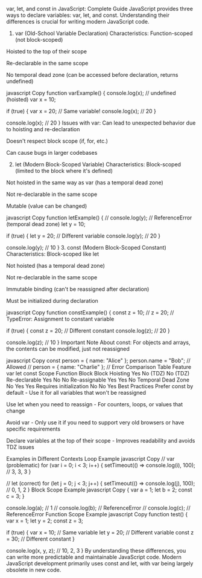 var, let, and const in JavaScript: Complete Guide
JavaScript provides three ways to declare variables: var, let, and const. Understanding their differences is crucial for writing modern JavaScript code.

1. var (Old-School Variable Declaration)
Characteristics:
Function-scoped (not block-scoped)

Hoisted to the top of their scope

Re-declarable in the same scope

No temporal dead zone (can be accessed before declaration, returns undefined)

javascript
Copy
function varExample() {
  console.log(x); // undefined (hoisted)
  var x = 10;
  
  if (true) {
    var x = 20; // Same variable!
    console.log(x); // 20
  }
  
  console.log(x); // 20
}
Issues with var:
Can lead to unexpected behavior due to hoisting and re-declaration

Doesn't respect block scope (if, for, etc.)

Can cause bugs in larger codebases

2. let (Modern Block-Scoped Variable)
Characteristics:
Block-scoped (limited to the block where it's defined)

Not hoisted in the same way as var (has a temporal dead zone)

Not re-declarable in the same scope

Mutable (value can be changed)

javascript
Copy
function letExample() {
  // console.log(y); // ReferenceError (temporal dead zone)
  let y = 10;
  
  if (true) {
    let y = 20; // Different variable
    console.log(y); // 20
  }
  
  console.log(y); // 10
}
3. const (Modern Block-Scoped Constant)
Characteristics:
Block-scoped like let

Not hoisted (has a temporal dead zone)

Not re-declarable in the same scope

Immutable binding (can't be reassigned after declaration)

Must be initialized during declaration

javascript
Copy
function constExample() {
  const z = 10;
  // z = 20; // TypeError: Assignment to constant variable
  
  if (true) {
    const z = 20; // Different constant
    console.log(z); // 20
  }
  
  console.log(z); // 10
}
Important Note About const:
For objects and arrays, the contents can be modified, just not reassigned

javascript
Copy
const person = { name: "Alice" };
person.name = "Bob"; // Allowed
// person = { name: "Charlie" }; // Error
Comparison Table
Feature	var	let	const
Scope	Function	Block	Block
Hoisting	Yes	No (TDZ)	No (TDZ)
Re-declarable	Yes	No	No
Re-assignable	Yes	Yes	No
Temporal Dead Zone	No	Yes	Yes
Requires initialization	No	No	Yes
Best Practices
Prefer const by default - Use it for all variables that won't be reassigned

Use let when you need to reassign - For counters, loops, or values that change

Avoid var - Only use it if you need to support very old browsers or have specific requirements

Declare variables at the top of their scope - Improves readability and avoids TDZ issues

Examples in Different Contexts
Loop Example
javascript
Copy
// var (problematic)
for (var i = 0; i < 3; i++) {
  setTimeout(() => console.log(i), 100); // 3, 3, 3
}

// let (correct)
for (let j = 0; j < 3; j++) {
  setTimeout(() => console.log(j), 100); // 0, 1, 2
}
Block Scope Example
javascript
Copy
{
  var a = 1;
  let b = 2;
  const c = 3;
}

console.log(a); // 1
// console.log(b); // ReferenceError
// console.log(c); // ReferenceError
Function Scope Example
javascript
Copy
function test() {
  var x = 1;
  let y = 2;
  const z = 3;
  
  if (true) {
    var x = 10; // Same variable
    let y = 20; // Different variable
    const z = 30; // Different constant
  }
  
  console.log(x, y, z); // 10, 2, 3
}
By understanding these differences, you can write more predictable and maintainable JavaScript code. Modern JavaScript development primarily uses const and let, with var being largely obsolete in new code.
